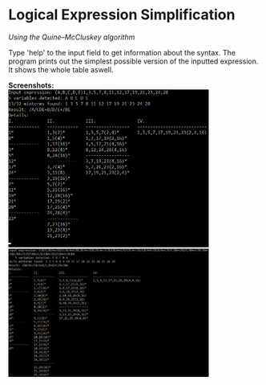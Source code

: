 # Logical Expression Simplification
<i>Using the Quine–McCluskey algorithm</i>

Type 'help' to the input field to get information about the syntax. The program prints out the simplest possible version of the inputted expression. It shows the whole table aswell.

<b>Screenshots: </b><br>
<img width="400" src="https://github.com/nandee95/Logical_Expression_Simplification/raw/master/screenshots/Screenshot1.png"><br>
<img width="400" src="https://github.com/nandee95/Logical_Expression_Simplification/blob/master/screenshots/Screenshot2.png">
